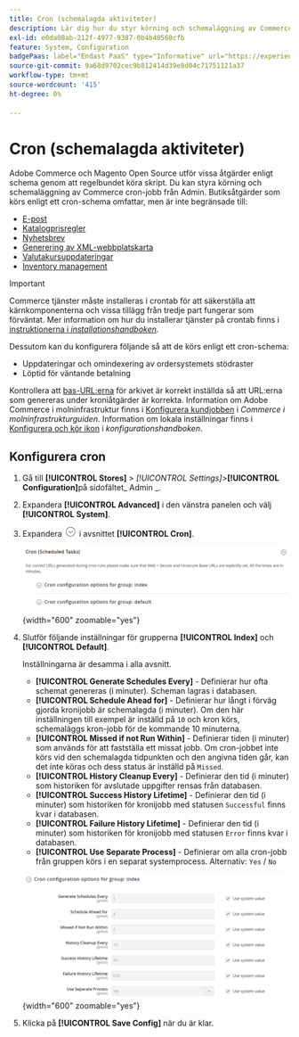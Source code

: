```yaml
---
title: Cron (schemalagda aktiviteter)
description: Lär dig hur du styr körning och schemaläggning av Commerce cron-jobb i Admin.
exl-id: e0da08ab-212f-4977-9387-0b4b40560cfb
feature: System, Configuration
badgePaas: label="Endast PaaS" type="Informative" url="https://experienceleague.adobe.com/en/docs/commerce/user-guides/product-solutions" tooltip="Gäller endast Adobe Commerce i molnprojekt (Adobe-hanterad PaaS-infrastruktur) och lokala projekt."
source-git-commit: 9a68d9702cec9b812414d39e8d04c71751121a37
workflow-type: tm+mt
source-wordcount: '415'
ht-degree: 0%

---
```


# Cron (schemalagda aktiviteter)

Adobe Commerce och Magento Open Source utför vissa åtgärder enligt schema genom att regelbundet köra skript. Du kan styra körning och schemaläggning av Commerce cron-jobb från Admin. Butiksåtgärder som körs enligt ett cron-schema omfattar, men är inte begränsade till:

- [E-post](email-communications.md)
- [Katalogprisregler](../merchandising-promotions/price-rules-catalog.md)
- [Nyhetsbrev](../merchandising-promotions/newsletters.md)
- [Generering av XML-webbplatskarta](../merchandising-promotions/sitemap-xml.md)
- [Valutakursuppdateringar](../stores-purchase/currency-update.md)
- [Inventory management](../inventory-management/introduction.md)

>[!IMPORTANT]
>
>Commerce tjänster måste installeras i crontab för att säkerställa att kärnkomponenterna och vissa tillägg från tredje part fungerar som förväntat. Mer information om hur du installerar tjänster på crontab finns i [instruktionerna i _installationshandboken_](https://experienceleague.adobe.com/docs/commerce-operations/installation-guide/next-steps/configuration.html).

Dessutom kan du konfigurera följande så att de körs enligt ett cron-schema:

- Uppdateringar och omindexering av ordersystemets stödraster
- Löptid för väntande betalning

Kontrollera att [bas-URL:erna](../stores-purchase/store-urls.md) för arkivet är korrekt inställda så att URL:erna som genereras under kroniåtgärder är korrekta. Information om Adobe Commerce i molninfrastruktur finns i [Konfigurera kundjobben](https://experienceleague.adobe.com/docs/commerce-cloud-service/user-guide/configure/app/properties/crons-property.html) i _Commerce i molninfrastrukturguiden_. Information om lokala inställningar finns i [Konfigurera och kör ikon](https://experienceleague.adobe.com/docs/commerce-operations/configuration-guide/cli/configure-cron-jobs.html) i _konfigurationshandboken_.

## Konfigurera cron

1. Gå till **[!UICONTROL Stores]** > _[!UICONTROL Settings]_>**[!UICONTROL Configuration]**&#x200B;på sidofältet_ Admin _.

1. Expandera **[!UICONTROL Advanced]** i den vänstra panelen och välj **[!UICONTROL System]**.

1. Expandera ![Expansionsväljaren](../assets/icon-display-expand.png) i avsnittet **[!UICONTROL Cron]**.

   ![Avancerad konfiguration - viktiga uppgifter](../configuration-reference/advanced/assets/system-cron.png){width="600" zoomable="yes"}

1. Slutför följande inställningar för grupperna **[!UICONTROL Index]** och **[!UICONTROL Default]**.

   Inställningarna är desamma i alla avsnitt.

   - **[!UICONTROL Generate Schedules Every]** - Definierar hur ofta schemat genereras (i minuter). Scheman lagras i databasen.
   - **[!UICONTROL Schedule Ahead for]** - Definierar hur långt i förväg gjorda kronijobb är schemalagda (i minuter). Om den här inställningen till exempel är inställd på `10` och kron körs, schemaläggs kron-jobb för de kommande 10 minuterna.
   - **[!UICONTROL Missed if not Run Within]** - Definierar tiden (i minuter) som används för att fastställa ett missat jobb. Om cron-jobbet inte körs vid den schemalagda tidpunkten och den angivna tiden går, kan det inte köras och dess status är inställd på `Missed`.
   - **[!UICONTROL History Cleanup Every]** - Definierar den tid (i minuter) som historiken för avslutade uppgifter rensas från databasen.
   - **[!UICONTROL Success History Lifetime]** - Definierar den tid (i minuter) som historiken för kronijobb med statusen `Successful` finns kvar i databasen.
   - **[!UICONTROL Failure History Lifetime]** - Definierar den tid (i minuter) som historiken för kronijobb med statusen `Error` finns kvar i databasen.
   - **[!UICONTROL Use Separate Process]** - Definierar om alla cron-jobb från gruppen körs i en separat systemprocess. Alternativ: `Yes` / `No`

   ![Avancerad konfiguration - kundgruppsindex](../configuration-reference/advanced/assets/system-cron-group-index.png){width="600" zoomable="yes"}

1. Klicka på **[!UICONTROL Save Config]** när du är klar.
